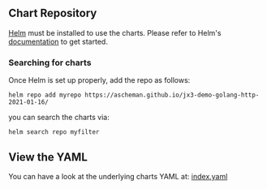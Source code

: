 
## Chart Repository

[Helm](https://helm.sh) must be installed to use the charts.
Please refer to Helm's [documentation](https://helm.sh/docs/) to get started.

### Searching for charts

Once Helm is set up properly, add the repo as follows:

    helm repo add myrepo https://ascheman.github.io/jx3-demo-golang-http-2021-01-16/

you can search the charts via:

    helm search repo myfilter

## View the YAML

You can have a look at the underlying charts YAML at: [index.yaml](index.yaml)
